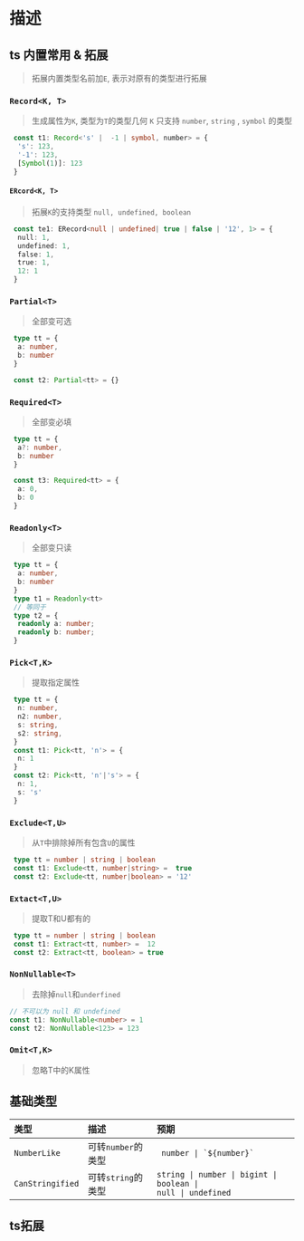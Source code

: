 # 描述

## ts 内置常用 & 拓展

> 拓展内置类型名前加`E`, 表示对原有的类型进行拓展

### `Record<K, T>`

> 生成属性为`K`, 类型为`T`的类型几何
> `K` 只支持 `number`, `string` , `symbol` 的类型

```ts
 const t1: Record<'s' |  -1 | symbol, number> = {
  's': 123,
  '-1': 123,
  [Symbol(1)]: 123
 }

```

#### `ERcord<K, T>`

> 拓展`K`的支持类型 `null, undefined, boolean`

```ts
 const te1: ERecord<null | undefined| true | false | '12', 1> = {
  null: 1,
  undefined: 1,
  false: 1,
  true: 1,
  12: 1
 }
```

### `Partial<T>`

> 全部变可选

```ts
 type tt = {
  a: number,
  b: number
 }

 const t2: Partial<tt> = {}
```

### `Required<T>`

> 全部变必填

```ts
 type tt = {
  a?: number,
  b: number
 }

 const t3: Required<tt> = {
  a: 0,
  b: 0
 }
```

### `Readonly<T>`

> 全部变只读

```ts
 type tt = {
  a: number,
  b: number
 }
 type t1 = Readonly<tt>
 // 等同于
 type t2 = {
  readonly a: number;
  readonly b: number;
 }
```

### `Pick<T,K>`

> 提取指定属性

```ts
 type tt = {
  n: number,
  n2: number,
  s: string,
  s2: string,
 }
 const t1: Pick<tt, 'n'> = {
  n: 1
 }
 const t2: Pick<tt, 'n'|'s'> = {
  n: 1,
  s: 's'
 }
```

### `Exclude<T,U>`

> 从`T`中排除掉所有包含`U`的属性

```ts
 type tt = number | string | boolean
 const t1: Exclude<tt, number|string> =  true
 const t2: Exclude<tt, number|boolean> = '12'
```

### `Extact<T,U>`

> 提取T和U都有的

```ts
 type tt = number | string | boolean
 const t1: Extract<tt, number> =  12
 const t2: Extract<tt, boolean> = true
```

### `NonNullable<T>`

> 去除掉`null`和`underfined`

```ts
// 不可以为 null 和 undefined
const t1: NonNullable<number> = 1
const t2: NonNullable<123> = 123
```

### `Omit<T,K>`

> 忽略T中的K属性

## 基础类型

| 类型             | 描述               | 预期                                                                     |
| :--------------- | :----------------- | :----------------------------------------------------------------------- |
| `NumberLike`     | 可转`number`的类型 | <code> number \| \`${number}\` </code>                                   |
| `CanStringified` | 可转`string`的类型 | <code>string \| number \| bigint \| boolean \| null \| undefined </code> |

## ts拓展
